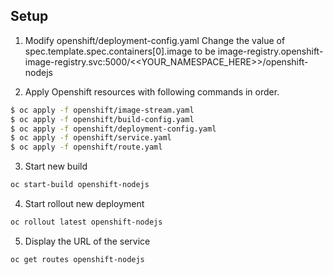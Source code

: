 ## Setup

1. Modify openshift/deployment-config.yaml
Change the value of spec.template.spec.containers[0].image to be
image-registry.openshift-image-registry.svc:5000/<<YOUR_NAMESPACE_HERE>>/openshift-nodejs


2. Apply Openshift resources with following commands in order.
```bash
$ oc apply -f openshift/image-stream.yaml
$ oc apply -f openshift/build-config.yaml
$ oc apply -f openshift/deployment-config.yaml
$ oc apply -f openshift/service.yaml
$ oc apply -f openshift/route.yaml
```

3. Start new build
```bash
oc start-build openshift-nodejs
```

4. Start rollout new deployment
```bash
oc rollout latest openshift-nodejs
```

5. Display the URL of the service
```bash
oc get routes openshift-nodejs
```